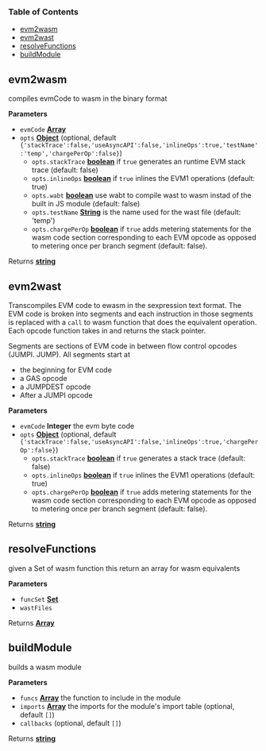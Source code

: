 <!-- Generated by documentation.js. Update this documentation by updating the source code. -->

### Table of Contents

-   [evm2wasm][1]
-   [evm2wast][2]
-   [resolveFunctions][3]
-   [buildModule][4]

## evm2wasm

compiles evmCode to wasm in the binary format

**Parameters**

-   `evmCode` **[Array][5]** 
-   `opts` **[Object][6]**  (optional, default `{'stackTrace':false,'useAsyncAPI':false,'inlineOps':true,'testName':'temp','chargePerOp':false}`)
    -   `opts.stackTrace` **[boolean][7]** if `true` generates an runtime EVM stack trace (default: false)
    -   `opts.inlineOps` **[boolean][7]** if `true` inlines the EVM1 operations (default: true)
    -   `opts.wabt` **[boolean][7]** use wabt to compile wast to wasm instad of the built in JS module (default: false)
    -   `opts.testName` **[String][8]** is the name used for the wast file (default: 'temp')
    -   `opts.chargePerOp` **[boolean][7]** if `true` adds metering statements for the wasm code section corresponding to each EVM opcode as opposed to metering once per branch segment (default: false).

Returns **[string][8]** 

## evm2wast

Transcompiles EVM code to ewasm in the sexpression text format. The EVM code
is broken into segments and each instruction in those segments is replaced
with a `call` to wasm function that does the equivalent operation. Each
opcode function takes in and returns the stack pointer.

Segments are sections of EVM code in between flow control
opcodes (JUMPI. JUMP).
All segments start at

-   the beginning for EVM code
-   a GAS opcode
-   a JUMPDEST opcode
-   After a JUMPI opcode

**Parameters**

-   `evmCode` **Integer** the evm byte code
-   `opts` **[Object][6]**  (optional, default `{'stackTrace':false,'useAsyncAPI':false,'inlineOps':true,'chargePerOp':false}`)
    -   `opts.stackTrace` **[boolean][7]** if `true` generates a stack trace (default: false)
    -   `opts.inlineOps` **[boolean][7]** if `true` inlines the EVM1 operations (default: true)
    -   `opts.chargePerOp` **[boolean][7]** if `true` adds metering statements for the wasm code section corresponding to each EVM opcode as opposed to metering once per branch segment (default: false).

Returns **[string][8]** 

## resolveFunctions

given a Set of wasm function this return an array for wasm equivalents

**Parameters**

-   `funcSet` **[Set][9]** 
-   `wastFiles`  

Returns **[Array][5]** 

## buildModule

builds a wasm module

**Parameters**

-   `funcs` **[Array][5]** the function to include in the module
-   `imports` **[Array][5]** the imports for the module's import table (optional, default `[]`)
-   `callbacks`   (optional, default `[]`)

Returns **[string][8]** 

[1]: #evm2wasm

[2]: #evm2wast

[3]: #resolvefunctions

[4]: #buildmodule

[5]: https://developer.mozilla.org/docs/Web/JavaScript/Reference/Global_Objects/Array

[6]: https://developer.mozilla.org/docs/Web/JavaScript/Reference/Global_Objects/Object

[7]: https://developer.mozilla.org/docs/Web/JavaScript/Reference/Global_Objects/Boolean

[8]: https://developer.mozilla.org/docs/Web/JavaScript/Reference/Global_Objects/String

[9]: https://developer.mozilla.org/docs/Web/JavaScript/Reference/Global_Objects/Set
